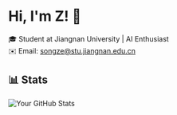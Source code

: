 # Hi, I'm Z! 👋

🎓 Student at Jiangnan University | AI Enthusiast  
✉️ Email: songze@stu.jiangnan.edu.cn  

## 📊 Stats
![Your GitHub Stats](https://github-readme-stats.vercel.app/api?username=nnnnnnz&show_icons=true)
